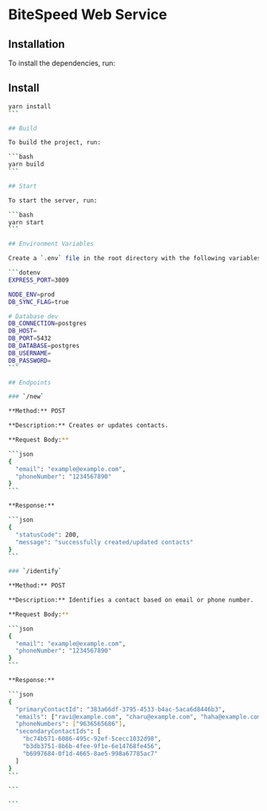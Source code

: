 # BiteSpeed Web Service

## Installation

To install the dependencies, run:

## Install

````bash
yarn install
```

## Build

To build the project, run:

```bash
yarn build
```

## Start

To start the server, run:

```bash
yarn start
```

## Environment Variables

Create a `.env` file in the root directory with the following variables:

```dotenv
EXPRESS_PORT=3009

NODE_ENV=prod
DB_SYNC_FLAG=true

# Database dev
DB_CONNECTION=postgres
DB_HOST=
DB_PORT=5432
DB_DATABASE=postgres
DB_USERNAME=
DB_PASSWORD=
```

## Endpoints

### `/new`

**Method:** POST

**Description:** Creates or updates contacts.

**Request Body:**

```json
{
  "email": "example@example.com",
  "phoneNumber": "1234567890"
}
```

**Response:**

```json
{
  "statusCode": 200,
  "message": "successfully created/updated contacts"
}
```

### `/identify`

**Method:** POST

**Description:** Identifies a contact based on email or phone number.

**Request Body:**

```json
{
  "email": "example@example.com",
  "phoneNumber": "1234567890"
}
```

**Response:**

```json
{
  "primaryContactId": "383a66df-3795-4533-b4ac-5aca6d8446b3",
  "emails": ["ravi@example.com", "charu@example.com", "haha@example.com"],
  "phoneNumbers": ["9636565686"],
  "secondaryContactIds": [
    "bc74b571-6086-495c-92ef-5cecc1032d98",
    "b3db3751-8b6b-4fee-9f1e-6e14768fe456",
    "b6997684-0f1d-4665-8ae5-998a67785ac7"
  ]
}
```

```

```
````

